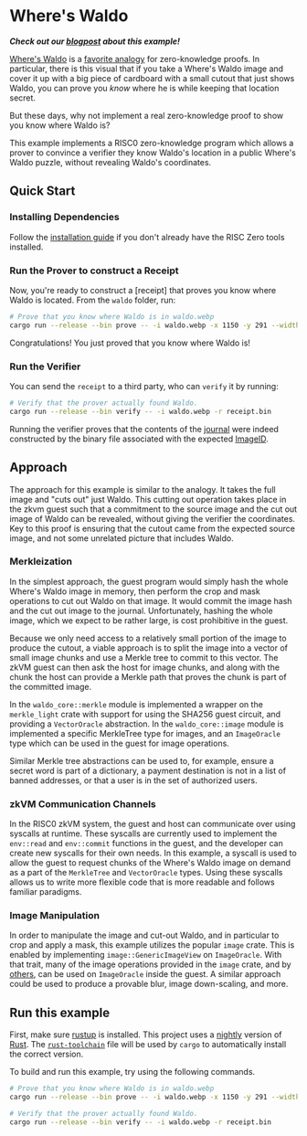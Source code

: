 # Where's Waldo

***Check out our [blogpost](https://www.risczero.com/news/waldo) about this example!***

[Where's Waldo] is a [favorite analogy] for zero-knowledge proofs. In
particular, there is this visual that if you take a Where's Waldo image and
cover it up with a big piece of cardboard with a small cutout that just shows
Waldo, you can prove you _know_ where he is while keeping that location secret.

[Where's Waldo]: https://en.wikipedia.org/wiki/Where%27s_Wally%3F
[favorite analogy]:
    https://medium.com/swlh/a-zero-knowledge-proof-for-wheres-wally-930c21e55399

But these days, why not implement a real zero-knowledge proof to show you know
where Waldo is?

This example implements a RISC0 zero-knowledge program which allows a prover to
convince a verifier they know Waldo's location in a public Where's Waldo puzzle,
without revealing Waldo's coordinates.

## Quick Start
### Installing Dependencies

Follow the [installation guide] if you don't already have the RISC Zero tools installed.

[installation guide]: https://dev.risczero.com/api/zkvm/quickstart

### Run the Prover to construct a Receipt
Now, you're ready to construct a [receipt] that proves you know where Waldo is located. From the `waldo` folder, run:
```bash
# Prove that you know where Waldo is in waldo.webp
cargo run --release --bin prove -- -i waldo.webp -x 1150 -y 291 --width 58 --height 70 -m waldo_mask.png
```

Congratulations! You just proved that you know where Waldo is!

### Run the Verifier
You can send the `receipt` to a third party, who can `verify` it by running:
```bash
# Verify that the prover actually found Waldo.
cargo run --release --bin verify -- -i waldo.webp -r receipt.bin
```

Running the verifier proves that the contents of the [journal] were indeed constructed by the binary file associated with the expected [ImageID].

[install Rust]: https://doc.rust-lang.org/cargo/getting-started/installation.html
[journal]: https://docs.rs/risc0-zkvm/*/risc0_zkvm/struct.Receipt.html#structfield.journal
[ImageID]: https://dev.risczero.com/terminology#image-id

## Approach

The approach for this example is similar to the analogy. It takes the full image
and "cuts out" just Waldo. This cutting out operation takes place in the zkvm
guest such that a commitment to the source image and the cut out image of Waldo
can be revealed, without giving the verifier the coordinates. Key to this proof
is ensuring that the cutout came from the expected source image, and not some
unrelated picture that includes Waldo.

### Merkleization

In the simplest approach, the guest program would simply hash the whole Where's
Waldo image in memory, then perform the crop and mask operations to cut out
Waldo on that image. It would commit the image hash and the cut out image to the
journal. Unfortunately, hashing the whole image, which we expect to be rather
large, is cost prohibitive in the guest.

Because we only need access to a relatively small portion of the image to
produce the cutout, a viable approach is to split the image into a vector of
small image chunks and use a Merkle tree to commit to this vector. The zkVM
guest can then ask the host for image chunks, and along with the chunk the host
can provide a Merkle path that proves the chunk is part of the committed image.

In the `waldo_core::merkle` module is implemented a wrapper on the
`merkle_light` crate with support for using the SHA256 guest circuit, and
providing a `VectorOracle` abstraction. In the `waldo_core::image` module is
implemented a specific MerkleTree type for images, and an `ImageOracle` type
which can be used in the guest for image operations.

Similar Merkle tree abstractions can be used to, for example, ensure a secret
word is part of a dictionary, a payment destination is not in a list of banned
addresses, or that a user is in the set of authorized users.

### zkVM Communication Channels

In the RISC0 zkVM system, the guest and host can communicate over using syscalls
at runtime. These syscalls are currently used to implement the `env::read` and
`env::commit` functions in the guest, and the developer can create new syscalls
for their own needs. In this example, a syscall is used to allow the guest to
request chunks of the Where's Waldo image on demand as a part of the
`MerkleTree` and `VectorOracle` types. Using these syscalls allows us to write
more flexible code that is more readable and follows familiar paradigms.

### Image Manipulation

In order to manipulate the image and cut-out Waldo, and in particular to crop
and apply a mask, this example utilizes the popular `image` crate. This is
enabled by implementing `image::GenericImageView` on `ImageOracle`. With that
trait, many of the image operations provided in the `image` crate, and by
[others], can be used on `ImageOracle` inside the guest. A similar approach
could be used to produce a provable blur, image down-scaling, and more.

[others]: https://docs.rs/imageproc/latest/imageproc/

## Run this example

First, make sure [rustup](https://rustup.rs) is installed. This project uses a
[nightly](https://doc.rust-lang.org/book/appendix-07-nightly-rust.html) version
of [Rust](https://doc.rust-lang.org/book/ch01-01-installation.html). The
[`rust-toolchain`](rust-toolchain) file will be used by `cargo` to automatically
install the correct version.

To build and run this example, try using the following commands.

```bash
# Prove that you know where Waldo is in waldo.webp
cargo run --release --bin prove -- -i waldo.webp -x 1150 -y 291 --width 58 --height 70 -m waldo_mask.png

# Verify that the prover actually found Waldo.
cargo run --release --bin verify -- -i waldo.webp -r receipt.bin
```
